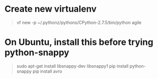 # Create new virtualenv
> vf new -p ~/.pythonz/pythons/CPython-2.7.5/bin/python agile

# On Ubuntu, install this before trying python-snappy
> sudo apt-get install libsnappy-dev libsnappy1
> pip install python-snappy
> pip install avro
